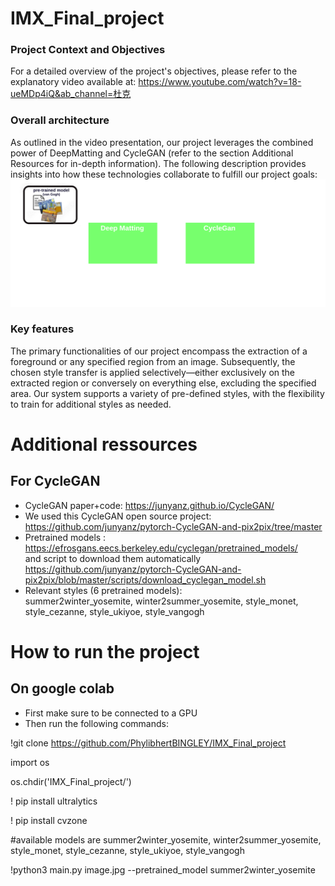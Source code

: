 # IMX_Final_project
### Project Context and Objectives
For a detailed overview of the project's objectives, please refer to the explanatory video available at: https://www.youtube.com/watch?v=18-ueMDp4iQ&ab_channel=杜克

### Overall architecture
As outlined in the video presentation, our project leverages the combined power of DeepMatting and CycleGAN (refer to the section Additional Resources for in-depth information). The following description provides insights into how these technologies collaborate to fulfill our project goals:
![architecture of the project](./img/archi.png)

### Key features
The primary functionalities of our project encompass the extraction of a foreground or any specified region from an image. Subsequently, the chosen style transfer is applied selectively—either exclusively on the extracted region or conversely on everything else, excluding the specified area. Our system supports a variety of pre-defined styles, with the flexibility to train for additional styles as needed.

# Additional ressources
## For CycleGAN
- CycleGAN paper+code: https://junyanz.github.io/CycleGAN/
- We used this CycleGAN open source project: https://github.com/junyanz/pytorch-CycleGAN-and-pix2pix/tree/master
- Pretrained models : https://efrosgans.eecs.berkeley.edu/cyclegan/pretrained_models/  
and script to download them automatically https://github.com/junyanz/pytorch-CycleGAN-and-pix2pix/blob/master/scripts/download_cyclegan_model.sh
- Relevant styles (6 pretrained models):  
summer2winter_yosemite, winter2summer_yosemite, style_monet, style_cezanne, style_ukiyoe, style_vangogh

# How to run the project
## On google colab
- First make sure to be connected to a GPU
- Then run the following commands:
  
!git clone https://github.com/PhylibhertBINGLEY/IMX_Final_project 

import os 

os.chdir('IMX_Final_project/') 

! pip install ultralytics 

! pip install cvzone 

#available models are summer2winter_yosemite, winter2summer_yosemite, style_monet, style_cezanne, style_ukiyoe, style_vangogh 

 !python3 main.py image.jpg --pretrained_model summer2winter_yosemite





